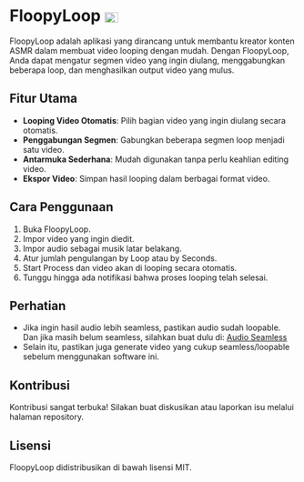 # FloopyLoop <img src="https://upload.wikimedia.org/wikipedia/commons/9/9f/Flag_of_Indonesia.svg" alt="Bendera Indonesia" width="24" height="18" style="vertical-align:middle;">

FloopyLoop adalah aplikasi yang dirancang untuk membantu kreator konten ASMR dalam membuat video looping dengan mudah. Dengan FloopyLoop, Anda dapat mengatur segmen video yang ingin diulang, menggabungkan beberapa loop, dan menghasilkan output video yang mulus.

## Fitur Utama

- **Looping Video Otomatis**: Pilih bagian video yang ingin diulang secara otomatis.
- **Penggabungan Segmen**: Gabungkan beberapa segmen loop menjadi satu video.
- **Antarmuka Sederhana**: Mudah digunakan tanpa perlu keahlian editing video.
- **Ekspor Video**: Simpan hasil looping dalam berbagai format video.

## Cara Penggunaan

1. Buka FloopyLoop.
2. Impor video yang ingin diedit.
3. Impor audio sebagai musik latar belakang.
4. Atur jumlah pengulangan by Loop atau by Seconds.
5. Start Process dan video akan di looping secara otomatis.
6. Tunggu hingga ada notifikasi bahwa proses looping telah selesai.

## Perhatian

- Jika ingin hasil audio lebih seamless, pastikan audio sudah loopable. Dan jika masih belum seamless, silahkan buat dulu di: [Audio Seamless](https://www.audjust.com/tools/ai-loop-audio)
- Selain itu, pastikan juga generate video yang cukup seamless/loopable sebelum menggunakan software ini.

## Kontribusi

Kontribusi sangat terbuka! Silakan buat diskusikan atau laporkan isu melalui halaman repository.

## Lisensi

FloopyLoop didistribusikan di bawah lisensi MIT.
